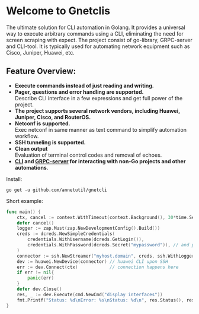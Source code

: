 # Welcome to Gnetclis

The ultimate solution for CLI automation in Golang. It provides a universal way to execute arbitrary commands using a CLI, eliminating the need for screen scraping with expect.
The project consist of go-library, GRPC-server and CLI-tool. It is typically used for automating network equipment such as Cisco, Juniper, Huawei, etc.

## Feature Overview:
* **Execute commands instead of just reading and writing.**
* **Pager, questions and error handling are supported.**  
  Describe CLI interface in a few expressions and get full power of the project.
* **The project supports several network vendors, including Huawei, Juniper, Cisco, and RouterOS.**
* **Netconf is supported.**  
  Exec netconf in same manner as text command to simplify automation workflow.
* **SSH tunneling is supported.**
* **Clean output**  
  Evaluation of terminal control codes and removal of echoes.
* **[CLI](https://annetutil.github.io/gnetcli/basic_usage_cli/) and [GRPC-server](https://annetutil.github.io/gnetcli/basic_usage_server/) for interacting with non-Go projects and other automations**.

Install:
```shell
go get -u github.com/annetutil/gnetcli
```

Short example:

```go
func main() {
	ctx, cancel := context.WithTimeout(context.Background(), 30*time.Second)
	defer cancel()
	logger := zap.Must(zap.NewDevelopmentConfig().Build())
	creds := dcreds.NewSimpleCredentials(
		credentials.WithUsername(dcreds.GetLogin()),
		credentials.WithPassword(dcreds.Secret("mypassword")), // and password
	)
	connector := ssh.NewStreamer("myhost.domain", creds, ssh.WithLogger(logger))
	dev := huawei.NewDevice(connector) // huawei CLI upon SSH
	err := dev.Connect(ctx)            // connection happens here
	if err != nil{
		panic(err)
	}
	defer dev.Close()
	res, _ := dev.Execute(cmd.NewCmd("display interfaces"))
	fmt.Printf("Status: %d\nError: %s\nStatus: %d\n", res.Status(), res.Output(), res.Error())
}
```
